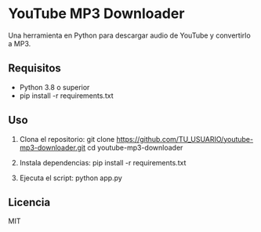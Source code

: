 # YouTube MP3 Downloader
Una herramienta en Python para descargar audio de YouTube y convertirlo a MP3.

## Requisitos
- Python 3.8 o superior
- pip install -r requirements.txt

## Uso
1. Clona el repositorio:
git clone https://github.com/TU_USUARIO/youtube-mp3-downloader.git
cd youtube-mp3-downloader

2. Instala dependencias:
pip install -r requirements.txt

3. Ejecuta el script:
python app.py

## Licencia
MIT
